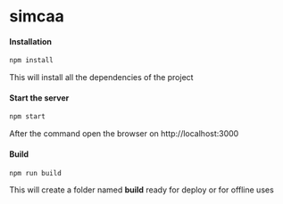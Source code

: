 # simcaa


#### Installation
```bash
npm install
```
This will install all the dependencies of the project


#### Start the server
```bash
npm start
```
After the command open the browser on http://localhost:3000


#### Build
```bash
npm run build
```
This will create a folder named **build** ready for deploy or for offline uses
